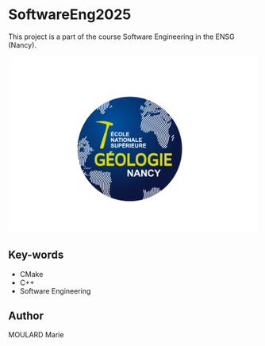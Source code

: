 # SoftwareEng2025

This project is a part of the course Software Engineering in the ENSG (Nancy).

![Logo de l'ENSG](./logo_ENSG.png)

## Key-words
* CMake
* C++
* Software Engineering

## Author
MOULARD Marie
